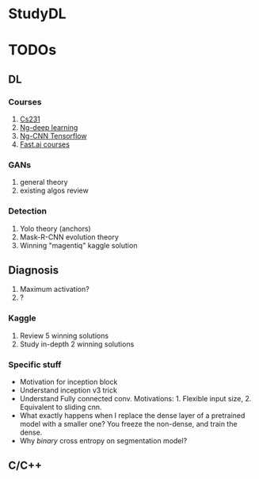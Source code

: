# StudyDL

# TODOs
## DL
### Courses
1. [Cs231]()
1. [Ng-deep learning](https://www.coursera.org/specializations/deep-learning)
1. [Ng-CNN Tensorflow](https://www.coursera.org/learn/convolutional-neural-networks-tensorflow)
1. [Fast.ai courses](https://www.fast.ai/)
### GANs
1. general theory
1. existing algos review
### Detection
1. Yolo theory (anchors)
1. Mask-R-CNN evolution theory
1. Winning "magentiq" kaggle solution
## Diagnosis
1. Maximum activation?
1. ?
### Kaggle
1. Review 5 winning solutions
1. Study in-depth 2 winning solutions
### Specific stuff
* Motivation for inception block
* Understand inception v3 trick
* Understand Fully connected conv. Motivations: 1. Flexible input size, 2. Equivalent to sliding cnn.
* What exactly happens when I replace the dense layer of a pretrained model with a smaller one? You freeze the non-dense, and train the dense.
* Why *binary* cross entropy on segmentation model?

## C/C++
